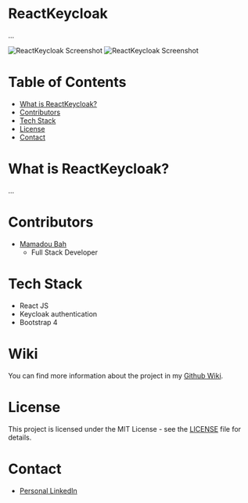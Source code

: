 # ReactKeycloak

...

![ReactKeycloak Screenshot](WikiImages/Public.png?raw=true)
![ReactKeycloak Screenshot](WikiImages/Secured.png?raw=true)

# Table of Contents

-   [What is ReactKeycloak?](#what-is-reactkeycloak)
-   [Contributors](#contributors)
-   [Tech Stack](#tech-stack)
-   [License](#license)
-   [Contact](#contact)

# What is ReactKeycloak?

...

# Contributors

-   [Mamadou Bah](https://www.linkedin.com/in/mamadou-bah-9962a711b/)
    -   Full Stack Developer

# Tech Stack

-   React JS
-   Keycloak authentication
-   Bootstrap 4


# Wiki

You can find more information about the project in my [Github Wiki](https://github.com/Mousto097/react-keycloak-app/wiki).

# License

This project is licensed under the MIT License - see the [LICENSE](LICENSE) file for details.

# Contact

-   [Personal LinkedIn](https://www.linkedin.com/in/mamadou-bah-9962a711b/)
